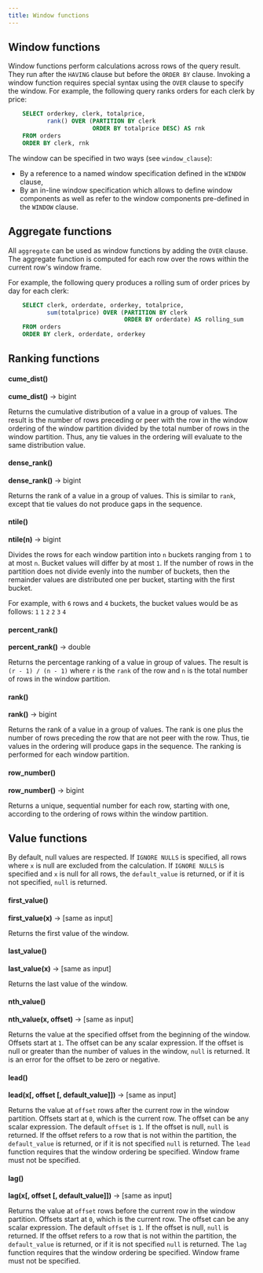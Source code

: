 ```yaml
---
title: Window functions
---
```


## Window functions

Window functions perform calculations across rows of the query result.
They run after the `HAVING` clause but before the `ORDER BY` clause.
Invoking a window function requires special syntax using the `OVER`
clause to specify the window. For example, the following query ranks
orders for each clerk by price:
```sql
    SELECT orderkey, clerk, totalprice,
           rank() OVER (PARTITION BY clerk
                        ORDER BY totalprice DESC) AS rnk
    FROM orders
    ORDER BY clerk, rnk
```
The window can be specified in two ways (see
`window_clause`):

-   By a reference to a named window specification defined in the
    `WINDOW` clause,
-   By an in-line window specification which allows to define window
    components as well as refer to the window components pre-defined in
    the `WINDOW` clause.

## Aggregate functions

All `aggregate` can be used as window functions by adding the `OVER` clause. The aggregate function is
computed for each row over the rows within the current row's window
frame.

For example, the following query produces a rolling sum of order prices
by day for each clerk:
```sql
    SELECT clerk, orderdate, orderkey, totalprice,
           sum(totalprice) OVER (PARTITION BY clerk
                                 ORDER BY orderdate) AS rolling_sum
    FROM orders
    ORDER BY clerk, orderdate, orderkey
```
## Ranking functions

#### cume_dist()
**cume_dist()** → bigint

Returns the cumulative distribution of a value in a group of values. The
result is the number of rows preceding or peer with the row in the
window ordering of the window partition divided by the total number of
rows in the window partition. Thus, any tie values in the ordering will
evaluate to the same distribution value.

#### dense_rank()
**dense_rank()** → bigint

Returns the rank of a value in a group of values. This is similar to `rank`, except that tie values do not produce gaps in the sequence.

#### ntile()
**ntile(n)** → bigint

Divides the rows for each window partition into `n` buckets ranging from `1` to at most `n`. Bucket values will differ by at most `1`. If the number of rows in the partition does not divide evenly into the number of buckets, then the remainder values are distributed one per bucket, starting with the first bucket.

For example, with `6` rows and `4` buckets, the bucket values would be as follows: `1` `1` `2` `2` `3` `4`

#### percent_rank()
**percent_rank()** → double

Returns the percentage ranking of a value in group of values. The result is `(r - 1) / (n - 1)` where `r` is the `rank` of the row and `n` is the total number of rows in the window partition.

#### rank()
**rank()** → bigint

Returns the rank of a value in a group of values. The rank is one plus the number of rows preceding the row that are not peer with the row. Thus, tie values in the ordering will produce gaps in the sequence. The ranking is performed for each window partition.

#### row_number()
**row_number()** → bigint

Returns a unique, sequential number for each row, starting with one, according to the ordering of rows within the window partition.


## Value functions

By default, null values are respected. If `IGNORE NULLS` is specified,
all rows where `x` is null are excluded from the calculation. If
`IGNORE NULLS` is specified and `x` is null for all rows, the
`default_value` is returned, or if it is not specified, `null` is
returned.

#### first_value()
**first_value(x)** → [same as input]

Returns the first value of the window.

#### last_value()
**last_value(x)** → [same as input]

Returns the last value of the window.

#### nth_value()
**nth_value(x, offset)** → [same as input]

Returns the value at the specified offset from the beginning of the window. Offsets start at `1`. The offset can be any scalar expression. If the offset is null or greater than the number of values in the window, `null` is returned. It is an error for the offset to be zero or negative.

#### lead()
**lead(x[, offset [, default_value]])** → [same as input]

Returns the value at `offset` rows after the current row in the window partition. Offsets start at `0`, which is the current row. The offset can be any scalar expression. The default `offset` is `1`. If the offset is null, `null` is returned. If the offset refers to a row that is not within the partition, the `default_value` is returned, or if it is not specified `null` is returned. The `lead` function requires that the window ordering be specified. Window frame must not be specified.

#### lag()
**lag(x[, offset [, default_value]])** → [same as input]

Returns the value at `offset` rows before the current row in the window partition. Offsets start at `0`, which is the current row. The offset can be any scalar expression. The default `offset` is `1`. If the offset is null, `null` is returned. If the offset refers to a row that is not within the partition, the `default_value` is returned, or if it is not specified `null` is returned. The `lag` function requires that the window ordering be specified. Window frame must not be specified.

